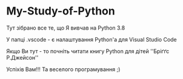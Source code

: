 # My-Study-of-Python
Тут зібрано все те, що Я вивчав на Python 3.8

У папці .vscode - є налаштування Python'a для Visual Studio Code

Якщо Ви тут - то почніть читати книгу Python для дітей ''Бріґґс Р.Джейсон''

Успіхів Вам!!! Та веселого програмування ;)
